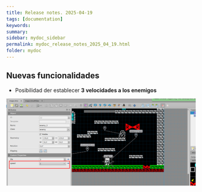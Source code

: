 ```yaml
---
title: Release notes. 2025-04-19
tags: [documentation]
keywords:
summary: 
sidebar: mydoc_sidebar
permalink: mydoc_release_notes_2025_04_19.html
folder: mydoc
---
```


## Nuevas funcionalidades
* Posibilidad der establecer **3 velocidades a los enemigos**

![](images/enemyspeed.png)